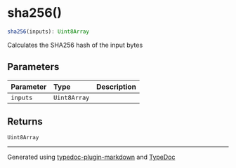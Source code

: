 # sha256()

```ts
sha256(inputs): Uint8Array
```

Calculates the SHA256 hash of the input bytes

## Parameters

| Parameter | Type | Description |
| :------ | :------ | :------ |
| `inputs` | `Uint8Array` |  |

## Returns

`Uint8Array`

***

Generated using [typedoc-plugin-markdown](https://www.npmjs.com/package/typedoc-plugin-markdown) and [TypeDoc](https://typedoc.org/)
